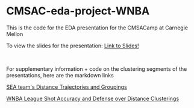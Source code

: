 # CMSAC-eda-project-WNBA

This is the code for the EDA presentation for the CMSACamp at Carnegie Mellon


To view the slides for the presentation:
[Link to Slides!](https://nickdst.github.io/CMSAC-eda-project-WNBA/final_EDA_presentation/final_EDA_presentation.html#1)

<br>

For supplementary information + code on the clustering segments of the presentations, here are the markdown links

[SEA team's Distance Trajectories and Groupings](https://nickdst.github.io/CMSAC-eda-project-WNBA/Clustering_Code/SEA_distance_trajectories.html)

[WNBA League Shot Accuracy and Defense over Distance Clusterings](https://nickdst.github.io/CMSAC-eda-project-WNBA/Clustering_Code/Clustering_Accuracy_and_Defense.html)



